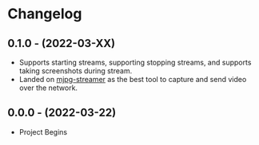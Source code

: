 # Changelog

0.1.0 - (2022-03-XX)
------------------

* Supports starting streams, supporting stopping streams, and supports taking screenshots during 
stream.
* Landed on [mjpg-streamer](https://github.com/jacksonliam/mjpg-streamer) as the best tool
to capture and send video over the network.


0.0.0 - (2022-03-22)
------------------

* Project Begins